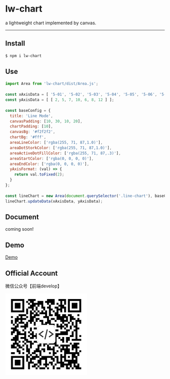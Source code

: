 # lw-chart

a lightweight chart implemented by canvas.

---

## Install

```bash
$ npm i lw-chart
```

## Use

```js
import Area from 'lw-chart/dist/Area.js';

const xAxisData = [ '5-01', '5-02', '5-03', '5-04', '5-05', '5-06', '5-07' ];
const yAxisData = [ [ 2, 5, 7, 10, 6, 8, 12 ] ];

const baseConfig = {
  title: 'Line Mode',
  canvasPadding: [10, 30, 10, 20],
  chartPadding: [10],
  canvasBg: '#f2f2f2',
  chartBg: '#fff',
  areaLineColor: ['rgba(255, 71, 87,1.0)'],
  areaDotStorkColor: ['rgba(255, 71, 87,1.0)'],
  areaActiveDotFillColor: ['rgba(255, 71, 87,.3)'],
  areaStartColor: ['rgba(0, 0, 0, 0)'],
  areaEndColor: ['rgba(0, 0, 0, 0)'],
  yAxisFormat: (val) => {
    return val.toFixed(2);
  }
};

const lineChart = new Area(document.querySelector('.line-chart'), baseConfig);
lineChart.updateData(xAxisData, yAxisData);
```

## Document

coming soon!

## Demo

[Demo](https://www.fedevelop.cn/lw-chart/demo/index.html)

## Official Account

微信公众号【前端develop】

![前端develop](./imgs/official-account.jpg)


